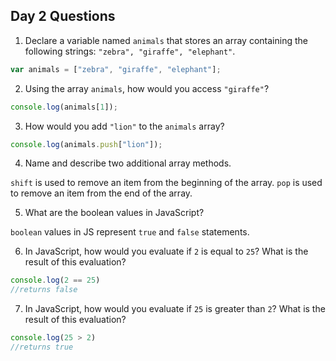## Day 2 Questions

1. Declare a variable named `animals` that stores an array containing the following strings: `"zebra", "giraffe", "elephant"`.

```JavaScript
var animals = ["zebra", "giraffe", "elephant"];
```

2. Using the array `animals`, how would you access `"giraffe"`?

```javascript
console.log(animals[1]);
```

3. How would you add `"lion"` to the `animals` array?

```javascript
console.log(animals.push["lion"]);
```

4. Name and describe two additional array methods.

`shift` is used to remove an item from the beginning of the array.
`pop` is used to remove an item from the end of the array.

5. What are the boolean values in JavaScript?

`boolean` values in JS represent `true` and `false` statements.

6. In JavaScript, how would you evaluate if `2` is equal to `25`? What is the result of this evaluation?

```javascript
console.log(2 == 25)
//returns false
```

7. In JavaScript, how would you evaluate if `25` is greater than `2`? What is the result of this evaluation?

```javascript
console.log(25 > 2)
//returns true
```
